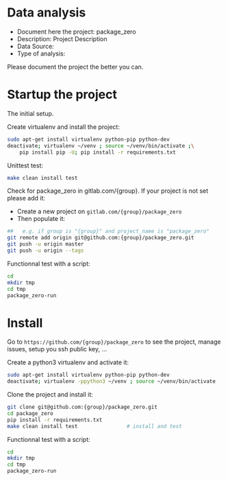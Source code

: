 # Data analysis
- Document here the project: package_zero
- Description: Project Description
- Data Source:
- Type of analysis:

Please document the project the better you can.

# Startup the project

The initial setup.

Create virtualenv and install the project:
```bash
sudo apt-get install virtualenv python-pip python-dev
deactivate; virtualenv ~/venv ; source ~/venv/bin/activate ;\
    pip install pip -U; pip install -r requirements.txt
```

Unittest test:
```bash
make clean install test
```

Check for package_zero in gitlab.com/{group}.
If your project is not set please add it:

- Create a new project on `gitlab.com/{group}/package_zero`
- Then populate it:

```bash
##   e.g. if group is "{group}" and project_name is "package_zero"
git remote add origin git@github.com:{group}/package_zero.git
git push -u origin master
git push -u origin --tags
```

Functionnal test with a script:

```bash
cd
mkdir tmp
cd tmp
package_zero-run
```

# Install

Go to `https://github.com/{group}/package_zero` to see the project, manage issues,
setup you ssh public key, ...

Create a python3 virtualenv and activate it:

```bash
sudo apt-get install virtualenv python-pip python-dev
deactivate; virtualenv -ppython3 ~/venv ; source ~/venv/bin/activate
```

Clone the project and install it:

```bash
git clone git@github.com:{group}/package_zero.git
cd package_zero
pip install -r requirements.txt
make clean install test                # install and test
```
Functionnal test with a script:

```bash
cd
mkdir tmp
cd tmp
package_zero-run
```
